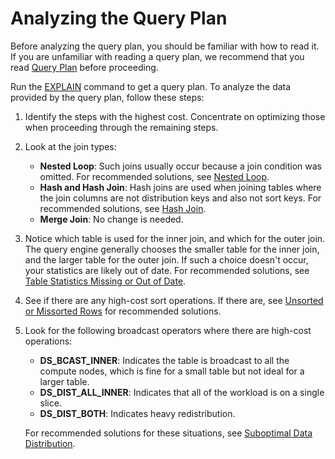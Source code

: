 # Analyzing the Query Plan<a name="c-analyzing-the-query-plan"></a>

Before analyzing the query plan, you should be familiar with how to read it\. If you are unfamiliar with reading a query plan, we recommend that you read [Query Plan](c-the-query-plan.md) before proceeding\.

Run the [EXPLAIN](r_EXPLAIN.md) command to get a query plan\. To analyze the data provided by the query plan, follow these steps:

1. Identify the steps with the highest cost\. Concentrate on optimizing those when proceeding through the remaining steps\.

1. Look at the join types:
   + **Nested Loop**: Such joins usually occur because a join condition was omitted\. For recommended solutions, see [Nested Loop](query-performance-improvement-opportunities.md#nested-loop)\.
   + **Hash and Hash Join**: Hash joins are used when joining tables where the join columns are not distribution keys and also not sort keys\. For recommended solutions, see [Hash Join](query-performance-improvement-opportunities.md#hash-join)\.
   + **Merge Join**: No change is needed\.

1. Notice which table is used for the inner join, and which for the outer join\. The query engine generally chooses the smaller table for the inner join, and the larger table for the outer join\. If such a choice doesn't occur, your statistics are likely out of date\. For recommended solutions, see [Table Statistics Missing or Out of Date](query-performance-improvement-opportunities.md#table-statistics-missing-or-out-of-date)\.

1. See if there are any high\-cost sort operations\. If there are, see [Unsorted or Missorted Rows](query-performance-improvement-opportunities.md#unsorted-or-mis-sorted-rows) for recommended solutions\.

1. Look for the following broadcast operators where there are high\-cost operations:
   + **DS\_BCAST\_INNER**: Indicates the table is broadcast to all the compute nodes, which is fine for a small table but not ideal for a larger table\.
   + **DS\_DIST\_ALL\_INNER**: Indicates that all of the workload is on a single slice\.
   + **DS\_DIST\_BOTH**: Indicates heavy redistribution\.

   For recommended solutions for these situations, see [Suboptimal Data Distribution](query-performance-improvement-opportunities.md#suboptimal-data-distribution)\.